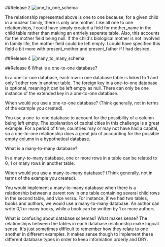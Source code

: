 ##Release 2
![one_to_one_schema](../imgs/one_to_one.png)

The relationship represented above is one to one because, for a given child in a nuclear family, there is only one mother. Like all one to one relationships, I could have simply created a field for mother_name in the child table rather than making an entriely seperate table. Also, this accounts for the mother field being null. If the child's biological mother is not involved in family life, the mother field could be left empty. I could have specified this field a bit more with present_mother and present_father if I had desired.

##Release 4
![many_to_many_schema](../imgs/many_to_many.png)

##Release 6
What is a one-to-one database?

In a one-to-one database, each row in one database table is linked to 1 and only 1 other row in another table. The foreign key in a one-to-one database is optional, meaning it can be left empty as null. There can only be one instance of the extended key in a one-to-one database.

When would you use a one-to-one database? (Think generally, not in terms of the example you created).

You use a one-to-one database to account for the possibility of a column being left empty. The explanation of capital cities in this challenge is a great example. For a period of time, countries may or may not have had a capital, so a one-to-one relationship does a great job of accounting for the possible empty column in a hypothetical database.

What is a many-to-many database?

In a many-to-many database, one or more rows in a table can be related to 0, 1 or many rows in another table.

When would you use a many-to-many database? (Think generally, not in terms of the example you created).

You would implement a many-to-many database when there is a relationship between a parent row in one table containing several child rows in the second table, and vice versa. For instance, if we had two tables, books and authors, we would use a many-to-many database. An author can write 0,1 or many books, while a book can be written by 1 or more authors.

What is confusing about database schemas? What makes sense?
The relationships between the tables in each database relationship make logical sense. It's just sometimes difficult to remember how they relate to one another in different examples. It makes sense though to implement these different database types in order to keep information orderly and DRY.
